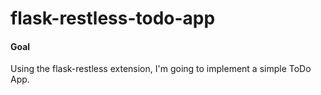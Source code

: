 flask-restless-todo-app
=======================

#### Goal
Using the flask-restless extension, I'm going to implement a simple ToDo App.

